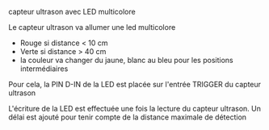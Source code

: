 capteur ultrason avec LED multicolore

Le capteur ultrason va allumer une led multicolore

- Rouge si distance < 10 cm
- Verte  si distance > 40 cm
- la couleur va changer du jaune, blanc au bleu pour les positions intermédiaires

Pour cela, la PIN D-IN de la LED est placée sur l'entrée TRIGGER du capteur ultrason

L'écriture de la LED est effectuée une fois la lecture du capteur ultrason. Un délai est ajouté pour tenir compte de la distance maximale de détection
